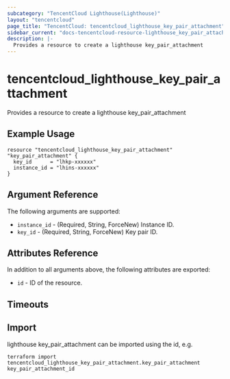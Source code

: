 ```yaml
---
subcategory: "TencentCloud Lighthouse(Lighthouse)"
layout: "tencentcloud"
page_title: "TencentCloud: tencentcloud_lighthouse_key_pair_attachment"
sidebar_current: "docs-tencentcloud-resource-lighthouse_key_pair_attachment"
description: |-
  Provides a resource to create a lighthouse key_pair_attachment
---
```


# tencentcloud_lighthouse_key_pair_attachment

Provides a resource to create a lighthouse key_pair_attachment

## Example Usage

```hcl
resource "tencentcloud_lighthouse_key_pair_attachment" "key_pair_attachment" {
  key_id      = "lhkp-xxxxxx"
  instance_id = "lhins-xxxxxx"
}
```

## Argument Reference

The following arguments are supported:

* `instance_id` - (Required, String, ForceNew) Instance ID.
* `key_id` - (Required, String, ForceNew) Key pair ID.

## Attributes Reference

In addition to all arguments above, the following attributes are exported:

* `id` - ID of the resource.



## Timeouts

<no value>


## Import

lighthouse key_pair_attachment can be imported using the id, e.g.

```
terraform import tencentcloud_lighthouse_key_pair_attachment.key_pair_attachment key_pair_attachment_id
```

